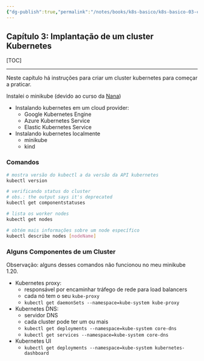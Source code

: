 ```yaml
---
{"dg-publish":true,"permalink":"/notes/books/k8s-basico/k8s-basico-03-cluster-kubernetes/","dgHomeLink":true,"dgPassFrontmatter":false,"dgShowBacklinks":true,"dgShowLocalGraph":true}
---
```


## Capítulo 3: Implantação de um cluster Kubernetes


[TOC]

---

Neste capítulo há instruções para criar um cluster kubernetes para começar a praticar.

Instalei o minikube (devido ao curso da [Nana](DevOps%20Bootcamp%20-%20Nana.md))

- Instalando kubernetes em um cloud provider:
    - Google Kubernetes Engine
    - Azure Kubernetes Service
    - Elastic Kubernetes Service
- Instalando kubernetes localmente
    - minikube
    - kind


### Comandos

```sh
# mostra versão do kubectl a da versão da API kubernetes
kubectl version

# verificando status do cluster
# obs.: the output says it's deprecated
kubectl get componentstatuses

# lista os worker nodes
kubectl get nodes

# obtém mais informações sobre um node específico
kubectl describe nodes [nodeName]
```

### Alguns Componentes de um Cluster

Observação: alguns desses comandos não funcionou no meu minikube 1.20.

- Kubernetes proxy:
    - responsável por encaminhar tráfego de rede para load balancers
    - cada nó tem o seu `kube-proxy`
    - `kubectl get daemonSets --namespace=kube-system kube-proxy`
- Kubernetes DNS:
    - servidor DNS
    - cada cluster pode ter um ou mais
    - `kubectl get deployments --namespace=kube-system core-dns`
    - `kubectl get services --namespace=kube-system core-dns`
- Kubernetes UI
    - `kubectl get deployments --namespace=kube-system kubernetes-dashboard`